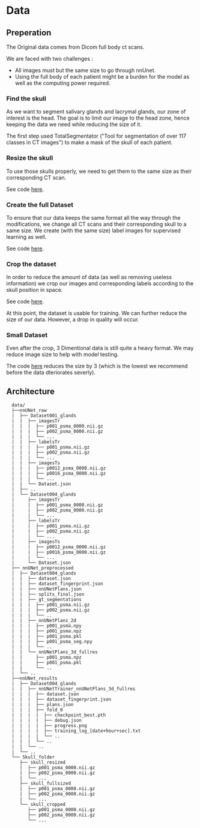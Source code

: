 # Data

## Preperation

The Original data comes from Dicom full body ct scans.

We are faced with two challenges :
- All images must but the same size to go through nnUnet.
- Using the full body of each patient might be a burden for the model as well as the computing power required.

### Find the skull

As we want to segment salivary glands and lacrymal glands, our zone of interest is the head. The goal is to limit our image to the head zone, hence keeping the data we need while reducing the size of it.

The first step used TotalSegmentator ("Tool for segmentation of over 117 classes in CT images") to make a mask of the skull of each patient.

### Resize the skull

To use those skulls properly, we need to get them to the same size as their corresponding CT scan.

See code [here](https://github.com/tbaudier/gland_segmentation_nnunet/blob/main/Data_preparation/resize_skullDataset.py).

### Create the full Dataset

To ensure that our data keeps the same format all the way through the modifications, we change all CT scans and their corresponding skull to a same size. We create (with the same size) label images for supervised learning as well.

See code [here](https://github.com/tbaudier/gland_segmentation_nnunet/blob/main/Data_preparation/createDataset.py).

### Crop the dataset

In order to reduce the amount of data (as well as removing useless information) we crop our images and corresponding labels according to the skull position in space.

See code [here](https://github.com/tbaudier/gland_segmentation_nnunet/blob/main/Data_preparation/croppedDataset.py).

At this point, the dataset is usable for training. We can further reduce the size of our data. However, a drop in quality will occur.

### Small Dataset

Even after the crop, 3 Dimentional data is still quite a heavy format.
We may reduce image size to help with model testing. 

The code [here](https://github.com/tbaudier/gland_segmentation_nnunet/blob/main/Data_preparation/small_Dataset.py) reduces the size by 3 (which is the lowest we recommend before the data dteriorates severly).

## Architecture

```
  data/
  ├──nnUNet_raw
  |  ├── Dataset001_glands
  |  |  ├── imagesTr
  |  |  |  ├── p001_psma_0000.nii.gz
  |  |  |  ├── p002_psma_0000.nii.gz
  |  |  |  └── ...
  |  |  ├── labelsTr
  |  |  |  ├── p001_psma.nii.gz
  |  |  |  ├── p002_psma.nii.gz
  |  |  |  └── ...
  |  |  ├── imagesTs
  |  |  |  ├── p0012_psma_0000.nii.gz
  |  |  |  ├── p0016_psma_0000.nii.gz
  |  |  |  └── ...
  |  |  └── Dataset.json
  |  ├── ..
  |  └── Dataset004_glands
  |     ├── imagesTr
  |     |  ├── p001_psma_0000.nii.gz
  |     |  ├── p002_psma_0000.nii.gz
  |     |  └── ...
  |     ├── labelsTr
  |     |  ├── p001_psma.nii.gz
  |     |  ├── p002_psma.nii.gz
  |     |  └── ...
  |     ├── imagesTs
  |     |  ├── p0012_psma_0000.nii.gz
  |     |  ├── p0016_psma_0000.nii.gz
  |     |  └── ...
  |     └── Dataset.json
  ├── nnUNet_preprocessed
  |  ├── Dataset004_glands
  |  |  ├── dataset.json
  |  |  ├── dataset_fingerprint.json
  |  |  ├── nnUNetPlans.json
  |  |  ├── splits_final.json
  |  |  ├── gt_segmentations
  |  |  |  ├── p001_psma.nii.gz
  |  |  |  ├── p002_psma.nii.gz
  |  |  |  └── ..
  |  |  ├── nnUNetPlans_2d
  |  |  |  ├── p001_psma.npy
  |  |  |  ├── p001_psma.npz
  |  |  |  ├── p001_psma.pkl
  |  |  |  ├── p001_psma_seg.npy
  |  |  |  └── ..
  |  |  └── nnUNetPlans_3d_fullres
  |  |     ├── p001_psma.npz
  |  |     ├── p001_psma.pkl
  |  |     └── ..
  |  └── ..
  ├──nnUNet_results
  |  ├── Dataset004_glands
  |  |  ├── nnUNetTrainer_nnUNetPlans_3d_fullres
  |  |  |  ├── dataset.json
  |  |  |  ├── dataset_fingerprint.json
  |  |  |  ├── plans.json
  |  |  |  ├── fold_0
  |  |  |  |  ├── checkpoint_best.pth
  |  |  |  |  ├── debug.json
  |  |  |  |  ├── progress.png
  |  |  |  |  ├── training_log_[date+hour+sec].txt
  |  |  |  |  └── ..
  |  |  |  └── ..
  |  |  └── ..
  |  └── ..
  └── Skull_folder
     ├── skull_resized
     |  ├── p001_psma_0000.nii.gz
     |  ├── p002_psma_0000.nii.gz
     |  └── ...
     ├── skull_fullsized
     |  ├── p001_psma_0000.nii.gz
     |  ├── p002_psma_0000.nii.gz
     |  └── ...
     └── skull_cropped
        ├── p001_psma_0000.nii.gz
        ├── p002_psma_0000.nii.gz
        └── ...
``` 
